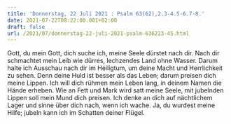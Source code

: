 ```yaml
---
title: 'Donnerstag, 22 Juli 2021 : Psalm 63(62),2.3-4.5-6.7-8.'
date: 2021-07-22T08:22:00.001+02:00
draft: false
url: /2021/07/donnerstag-22-juli-2021-psalm-636223-45.html
---
```


Gott, du mein Gott, dich suche ich, meine Seele dürstet nach dir. Nach dir schmachtet mein Leib wie dürres, lechzendes Land ohne Wasser. Darum halte ich Ausschau nach dir im Heiligtum, um deine Macht und Herrlichkeit zu sehen. Denn deine Huld ist besser als das Leben; darum preisen dich meine Lippen. Ich will dich rühmen mein Leben lang, in deinem Namen die Hände erheben. Wie an Fett und Mark wird satt meine Seele, mit jubelnden Lippen soll mein Mund dich preisen. Ich denke an dich auf nächtlichem Lager und sinne über dich nach, wenn ich wache. Ja, du wurdest meine Hilfe; jubeln kann ich im Schatten deiner Flügel.